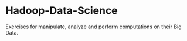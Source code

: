 # Hadoop-Data-Science
Exercises for manipulate, analyze and perform computations on their Big Data.

